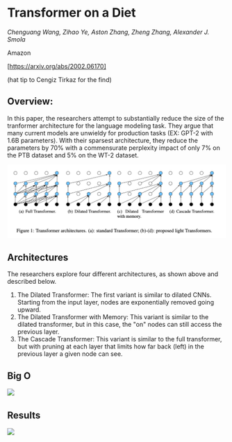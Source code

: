 # Transformer on a Diet

*Chenguang Wang, Zihao Ye, Aston Zhang, Zheng Zhang, Alexander J. Smola*

Amazon

[https://arxiv.org/abs/2002.06170]

(hat tip to Cengiz Tirkaz for the find)

## Overview:

In this paper, the researchers attempt to substantially reduce the size of the tranformer architecture for the language modeling task. They argue that many current models are unwieldy for production tasks (EX: GPT-2 with 1.6B parameters). With their sparsest architecture, they reduce the parameters by 70% with a commensurate perplexity impact of only 7% on the PTB dataset and 5% on the WT-2 dataset.

![](Figures/transformer-diet-1.png)

## Architectures
The researchers explore four different architectures, as shown above and described below.

1. The Dilated Transformer: The first variant is similar to dilated CNNs. Starting from the input layer, nodes are exponentially removed going upward.
2. The Dilated Transformer with Memory: This variant is similar to the dilated transformer, but in this case, the "on" nodes can still access the previous layer.
3. The Cascade Transformer: This variant is similar to the full transformer, but with pruning at each layer that limits how far back (left) in the previous layer a given node can see.

## Big O

![](Figure/transformer-diet-2.png)

## Results

![](Figure/transformer-diet-3.png)
